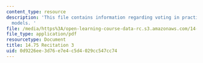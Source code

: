 ```yaml
---
content_type: resource
description: 'This file contains information regarding voting in practice: agency
  models. '
file: /media/https%3A/open-learning-course-data-rc.s3.amazonaws.com/14-75-political-economy-and-economic-development-fall-2012/0d9226ee3d76e7e4c5d4029cc547cc74_MIT14_75F12_Recitation3.pdf
file_type: application/pdf
resourcetype: Document
title: 14.75 Recitation 3
uid: 0d9226ee-3d76-e7e4-c5d4-029cc547cc74
---
```

